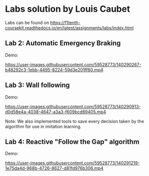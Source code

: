# Labs solution by Louis Caubet

Labs can be found on https://f1tenth-coursekit.readthedocs.io/en/latest/assignments/labs/index.html

## Lab 2: Automatic Emergency Braking

Demo:

https://user-images.githubusercontent.com/59528773/140290267-b48292c3-1ebb-4495-8224-59d3e201ff80.mp4

## Lab 3: Wall following

Demo:

https://user-images.githubusercontent.com/59528773/140290913-d0d58e4a-4038-4647-a3a3-f609bcd69405.mp4

Note: We also implemented tools to save every decision taken by the algorithm for use in imitation learning.

## Lab 4: Reactive "Follow the Gap" algorithm

Demo:

https://user-images.githubusercontent.com/59528773/140291219-1e75da4d-968b-4726-8627-d81fd976b306.mp4
